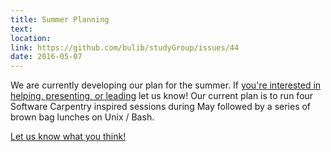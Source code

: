 ```yaml
---
title: Summer Planning 
text: 
location: 
link: https://github.com/bulib/studyGroup/issues/44
date: 2016-05-07
---
```


We are currently developing our plan for the summer. If [you're interested in helping, presenting, or leading](https://github.com/bulib/studyGroup/issues/44) let us know! Our current plan is to run four Software Carpentry inspired sessions during May followed by a series of brown bag lunches on Unix / Bash. 

[Let us know what you think!](https://github.com/bulib/studyGroup/issues/44)  
